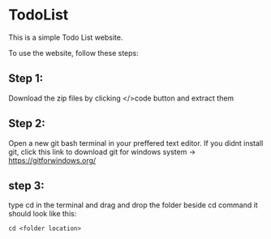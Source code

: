 # TodoList
This is a simple Todo List website.

To use the website, follow these steps:
## Step 1:
Download the zip files by clicking </>code button and extract them

## Step 2:
Open a new git bash terminal in your preffered text editor.
If you didnt install git, click this link to download git for windows system -> https://gitforwindows.org/

## step 3:
type cd in the terminal and drag and drop the folder beside cd command
it should look like this:
```
cd <folder location>
```
